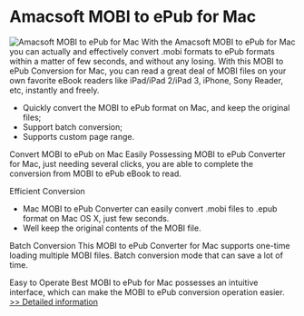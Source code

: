 # Amacsoft MOBI to ePub for Mac
![Amacsoft MOBI to ePub for Mac](https://mycommerce.akamaized.net/api/pimages/P300924590/BIG/300924590.PNG)
With the Amacsoft MOBI to ePub for Mac you can actually and effectively convert .mobi formats to ePub formats within a matter of few seconds, and without any losing. With this MOBI to ePub Conversion for Mac, you can read a great deal of MOBI files on your own favorite eBook readers like iPad/iPad 2/iPad 3, iPhone, Sony Reader, etc, instantly and freely.

* Quickly convert the MOBI to ePub format on Mac, and keep the original files;
* Support batch conversion;
* Supports custom page range.

Convert MOBI to ePub on Mac Easily
Possessing MOBI to ePub Converter for Mac, just needing several clicks, you are able to complete the conversion from MOBI to ePub eBook to read.

Efficient Conversion
- Mac MOBI to ePub Converter can easily convert .mobi files to .epub format on Mac OS X, just few seconds.
- Well keep the original contents of the MOBI file.

Batch Conversion
This MOBI to ePub Converter for Mac supports one-time loading multiple MOBI files. Batch conversion mode that can save a lot of time.

Easy to Operate
Best MOBI to ePub for Mac possesses an intuitive interface, which can make the MOBI to ePub conversion operation easier.
[>> Detailed information](https://secure.shareit.com/shareit/product.html?productid=300924590&affiliateid=200057808)